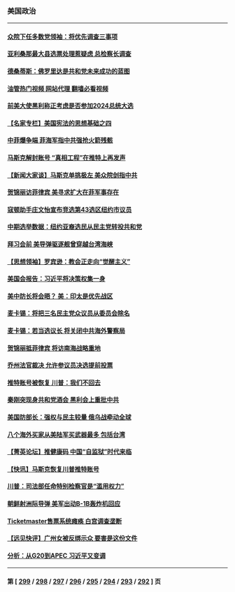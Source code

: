 ### 美国政治
---
#### [众院下任多数党领袖：将优先调查三事项](../../pages/ncid1078159/n13870393.md?11220845) 
#### [亚利桑那最大县选票处理惹疑虑 总检察长调查](../../pages/ncid1078159/n13869728.md?11220845) 
#### [德桑蒂斯：佛罗里达是共和党未来成功的蓝图](../../pages/ncid1078159/n13870359.md?11220845) 
#### [油管热门视频 网站代理 翻墙必看视频](http://138.2.39.72:81/youtube.html?epic-marker?11220845)
#### [前美大使黑利称正考虑是否参加2024总统大选](../../pages/ncid1078159/n13870371.md?11220845) 
#### [【名家专栏】美国宪法的思想基础之四](../../pages/ncid1078159/n13870261.md?11220845) 
#### [中菲爆争端 菲海军指中共强抢火箭残骸](../../pages/ncid1078159/n13870342.md?11220845) 
#### [马斯克解封账号 “真相工程”在推特上再发声](../../pages/ncid1078159/n13870326.md?11220845) 
#### [【新闻大家谈】马斯克单挑极左 美众院剑指中共](../../pages/ncid1078159/n13870262.md?11220845) 
#### [贺锦丽访菲律宾 美寻求扩大在菲军事存在](../../pages/ncid1078159/n13870191.md?11220845) 
#### [寇顿助手庄文怡宣布竞选第43选区纽约市议员](../../pages/ncid1078159/n13869938.md?11220845) 
#### [中期选举数据：纽约亚裔选民从民主党转投共和党](../../pages/ncid1078159/n13869942.md?11220845) 
#### [拜习会前 美导弹驱逐舰曾穿越台湾海峡](../../pages/ncid1078159/n13869825.md?11220845) 
#### [【思想领袖】罗宾逊：教会正走向“觉醒主义”](../../pages/ncid1078159/n13859005.md?11220845) 
#### [美国会报告：习近平将决策权集一身](../../pages/ncid1078159/n13868227.md?11220845) 
#### [美中防长将会晤？ 美：印太是优先战区](../../pages/ncid1078159/n13869719.md?11220845) 
#### [麦卡锡：将把三名民主党众议员从委员会除名](../../pages/ncid1078159/n13869705.md?11220845) 
#### [麦卡锡：若当选议长 将关闭中共海外警察局](../../pages/ncid1078159/n13869693.md?11220845) 
#### [贺锦丽抵菲律宾 将访南海战略重地](../../pages/ncid1078159/n13869708.md?11220845) 
#### [乔州法官裁决 允许参议员决选提前投票](../../pages/ncid1078159/n13869664.md?11220845) 
#### [推特账号被恢复 川普：我们不回去](../../pages/ncid1078159/n13869649.md?11220845) 
#### [秦刚突现身共和党酒会 黑利会上重批中共](../../pages/ncid1078159/n13869661.md?11220845) 
#### [美国防部长：强权与民主较量 俄乌战牵动全球](../../pages/ncid1078159/n13869590.md?11220845) 
#### [八个海外买家从美陆军买武器最多 包括台湾](../../pages/ncid1078159/n13868794.md?11220845) 
#### [【菁英论坛】推健康码 中国“自监狱”时代来临](../../pages/ncid1078159/n13869302.md?11220845) 
#### [【快讯】马斯克恢复川普推特账号](../../pages/ncid1078159/n13869381.md?11220845) 
#### [川普：司法部任命特别检察官是“滥用权力”](../../pages/ncid1078159/n13869337.md?11220845) 
#### [朝鲜射洲际导弹 美军出动B-1B轰炸机回应](../../pages/ncid1078159/n13869333.md?11220845) 
#### [Ticketmaster售票系统瘫痪 白宫调查垄断](../../pages/ncid1078159/n13869298.md?11220845) 
#### [【远见快评】广州女被反绑示众 要害是这份文件](../../pages/ncid1078159/n13869300.md?11220845) 
#### [分析：从G20到APEC 习近平又变调](../../pages/ncid1078159/n13869256.md?11220845) 

---
#### 第 [ [299](./299.md?11220845) / [298](./298.md?11220845) / [297](./297.md?11220845) / [296](./296.md?11220845) / [295](./295.md?11220845) / [294](./294.md?11220845) / [293](./293.md?11220845) / [292](./292.md?11220845) ] 页
